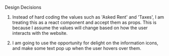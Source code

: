 Design Decisions

1. Instead of hard coding the values such as 'Asked Rent' and 'Taxes', I am treating this as a react component and accept them as props. This is because I assume the values will change based on how the user interacts with the website.

2. I am going to use the opportunity for delight on the information icons, and make some text pop up when the user hovers over them.
